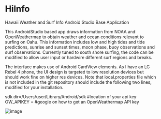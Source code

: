 # HiInfo
Hawaii Weather and Surf Info Android Studio Base Application

This AndroidStudio based app draws information from NOAA and OpenWeathermap to obtain weather and ocean conditions relevant to surfing on Oahu. This information 
includes low and high tides and tide predictions, sunrise and sunset times, moon phase, buoy observations and surf observations. Currently tuned to south shore surfing, 
the code can be modified to allow user input or hardwire different surf regions and breaks.

The interface makes use of Android CardView elements. As I have an LG Rebel 4 phone, the UI design is targeted to low resolution devices but should work fine on higher res devices. Note that local.properties file which is not included in the git repository should include the following two lines, modified for your installation.

sdk.dir=/Users/user/Library/Android/sdk  #location of your api key
OW_APIKEY = <your OpenWeathermap one-call API key> #google on how to get an OpenWeathermap API key


![image](https://github.com/hgarbeil/HiInfo/assets/9002283/57fd9af8-c122-4393-b2be-c151a98f4b50)

